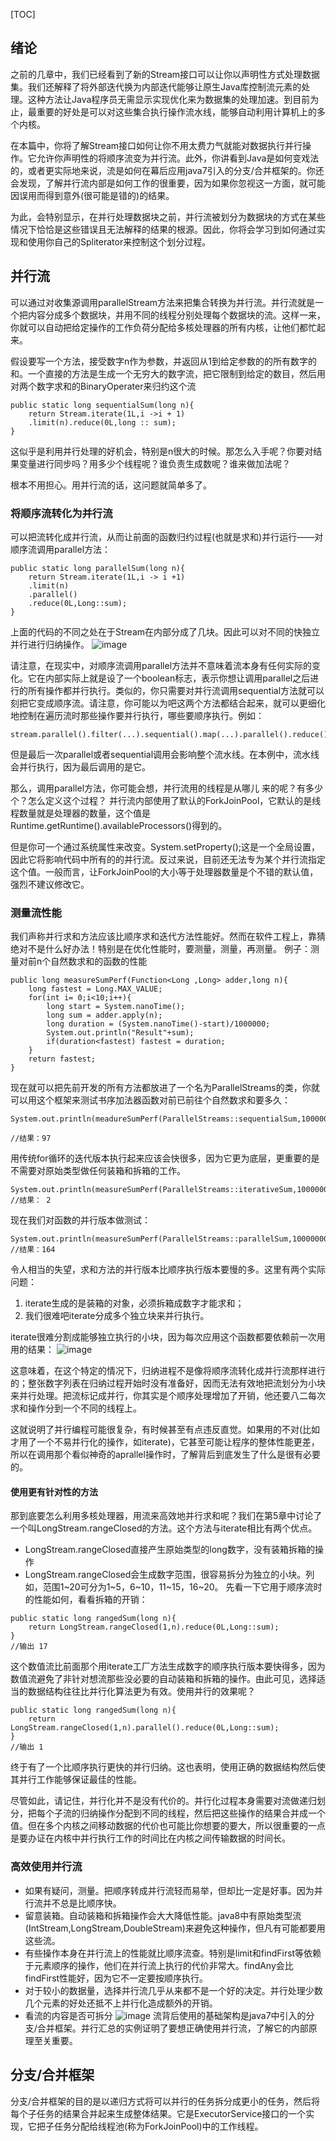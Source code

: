 [TOC] 
## 绪论
之前的几章中，我们已经看到了新的Stream接口可以让你以声明性方式处理数据集。我们还解释了将外部迭代换为内部迭代能够让原生Java库控制流元素的处理。这种方法让Java程序员无需显示实现优化来为数据集的处理加速。到目前为止，最重要的好处是可以对这些集合执行操作流水线，能够自动利用计算机上的多个内核。

在本篇中，你将了解Stream接口如何让你不用太费力气就能对数据执行并行操作。它允许你声明性的将顺序流变为并行流。此外，你讲看到Java是如何变戏法的，或者更实际地来说，流是如何在幕后应用java7引入的分支/合并框架的。你还会发现，了解并行流内部是如何工作的很重要，因为如果你忽视这一方面，就可能因误用而得到意外(很可能是错的)的结果。

为此，会特别显示，在并行处理数据块之前，并行流被划分为数据块的方式在某些情况下恰恰是这些错误且无法解释的结果的根源。因此，你将会学习到如何通过实现和使用你自己的Spliterator来控制这个划分过程。
## 并行流
可以通过对收集源调用parallelStream方法来把集合转换为并行流。并行流就是一个把内容分成多个数据块，并用不同的线程分别处理每个数据块的流。这样一来，你就可以自动把给定操作的工作负荷分配给多核处理器的所有内核，让他们都忙起来。

假设要写一个方法，接受数字n作为参数，并返回从1到给定参数的的所有数字的和。一个直接的方法是生成一个无穷大的数字流，把它限制到给定的数目，然后用对两个数字求和的BinaryOperater来归约这个流

```
public static long sequentialSum(long n){
    return Stream.iterate(1L,i ->i + 1)
    .limit(n).reduce(0L,long :: sum);
}
```
这似乎是利用并行处理的好机会，特别是n很大的时候。那怎么入手呢？你要对结果变量进行同步吗？用多少个线程呢？谁负责生成数呢？谁来做加法呢？

根本不用担心。用并行流的话，这问题就简单多了。
### 将顺序流转化为并行流
可以把流转化成并行流，从而让前面的函数归约过程(也就是求和)并行运行——对顺序流调用parallel方法：

```
public static long parallelSum(long n){
    return Stream.iterate(1L,i -> i +1)
    .limit(n)
    .parallel()
    .reduce(0L,Long::sum);
}
```
上面的代码的不同之处在于Stream在内部分成了几块。因此可以对不同的快独立并行进行归纳操作。
![image](http://opy4iwqsf.bkt.clouddn.com/WX20170622-113328@2x.png)

请注意，在现实中，对顺序流调用parallel方法并不意味着流本身有任何实际的变化。它在内部实际上就是设了一个boolean标志，表示你想让调用parallel之后进行的所有操作都并行执行。类似的，你只需要对并行流调用sequential方法就可以刻把它变成顺序流。请注意，你可能以为吧这两个方法都结合起来，就可以更细化地控制在遍历流时那些操作要并行执行，哪些要顺序执行。例如：

```
stream.parallel().filter(...).sequential().map(...).parallel().reduce();
```
但是最后一次parallel或者sequential调用会影响整个流水线。在本例中，流水线会并行执行，因为最后调用的是它。

那么，调用parallel方法，你可能会想，并行流用的线程是从哪儿 来的呢？有多少个？怎么定义这个过程？
并行流内部使用了默认的ForkJoinPool，它默认的是线程数量就是处理器的数量，这个值是Runtime.getRuntime().availableProcessors()得到的。

但是你可一个通过系统属性来改变。System.setProperty();这是一个全局设置，因此它将影响代码中所有的的并行流。反过来说，目前还无法专为某个并行流指定这个值。一般而言，让ForkJoinPool的大小等于处理器数量是个不错的默认值，强烈不建议修改它。
### 测量流性能
我们声称并行求和方法应该比顺序求和迭代方法性能好。然而在软件工程上，靠猜绝对不是什么好办法！特别是在优化性能时，要测量，测量，再测量。
例子：测量对前n个自然数求和的函数的性能

```
public long measureSumPerf(Function<Long ,Long> adder,long n){
    long fastest = Long.MAX_VALUE;
    for(int i= 0;i<10;i++){
        long start = System.nanoTime();
        long sum = adder.apply(n);
        long duration = (System.nanoTime()-start)/1000000;
        System.out.println("Result"+sum);
        if(duration<fastest) fastest = duration;
    }
    return fastest;
}
```
现在就可以把先前开发的所有方法都放进了一个名为ParallelStreams的类，你就可以用这个框架来测试书序加法器函数对前已前往个自然数求和要多久：

```
System.out.println(meadureSumPerf(ParallelStreams::sequentialSum,10000000))

//结果：97
```
用传统for循环的迭代版本执行起来应该会快很多，因为它更为底层，更重要的是不需要对原始类型做任何装箱和拆箱的工作。

```
System.out.println(measureSumPerf(ParallelStreams::iterativeSum,10000000));
//结果： 2
```
现在我们对函数的并行版本做测试：

```
System.out.println(measureSumPerf(ParallelStreams::parallelSum,10000000));
//结果：164
```
令人相当的失望，求和方法的并行版本比顺序执行版本要慢的多。这里有两个实际问题：
1. iterate生成的是装箱的对象，必须拆箱成数字才能求和；
2. 我们很难吧iterate分成多个独立块来并行执行。

iterate很难分割成能够独立执行的小块，因为每次应用这个函数都要依赖前一次用用的结果：
![image](http://opy4iwqsf.bkt.clouddn.com/WX20170622-121546@2x.png)

这意味着，在这个特定的情况下，归纳进程不是像将顺序流转化成并行流那样进行的；整张数字列表在归纳过程开始时没有准备好，因而无法有效地把流划分为小块来并行处理。把流标记成并行，你其实是个顺序处理增加了开销，他还要八二每次求和操作分到一个不同的线程上。

这就说明了并行编程可能很复杂，有时候甚至有点违反直觉。如果用的不对(比如才用了一个不易并行化的操作，如iterate)，它甚至可能让程序的整体性能更差，所以在调用那个看似神奇的aprallel操作时，了解背后到底发生了什么是很有必要的。

#### 使用更有针对性的方法
那到底要怎么利用多核处理器，用流来高效地并行求和呢？我们在第5章中讨论了一个叫LongStream.rangeClosed的方法。这个方法与iterate相比有两个优点。
- LongStream.rangeClosed直接产生原始类型的long数字，没有装箱拆箱的操作
- LongStream.rangeClosed会生成数字范围，很容易拆分为独立的小块。列如，范围1~20可分为1~5，6~10，11~15，16~20。
先看一下它用于顺序流时的性能如何，看看拆箱的开销：

```
public static long rangedSum(long n){
    return LongStream.rangeClosed(1,n).reduce(0L,Long::sum);
}
//输出 17
```
这个数值流比前面那个用iterate工厂方法生成数字的顺序执行版本要快得多，因为数值流避免了非针对想流那些没必要的自动装箱和拆箱的操作。由此可见，选择适当的数据结构往往比并行化算法更为有效。使用并行的效果呢？
```
public static long rangedSum(long n){
    return LongStream.rangeClosed(1,n).parallel().reduce(0L,Long::sum);
}
//输出 1
```
终于有了一个比顺序执行更快的并行归纳。这也表明，使用正确的数据结构然后使其并行工作能够保证最佳的性能。

尽管如此，请记住，并行化并不是没有代价的。并行化过程本身需要对流做递归划分，把每个子流的归纳操作分配到不同的线程，然后把这些操作的结果合并成一个值。但在多个内核之间移动数据的代价也可能比你想要的要大，所以很重要的一点是要办证在内核中并行执行工作的时间比在内核之间传输数据的时间长。
### 高效使用并行流
- 如果有疑问，测量。把顺序转成并行流轻而易举，但却比一定是好事。因为并行流并不总是比顺序快。
- 留意装箱。自动装箱和拆箱操作会大大降低性能。java8中有原始类型流(IntStream,LongStream,DoubleStream)来避免这种操作，但凡有可能都要用这些流。
- 有些操作本身在并行流上的性能就比顺序流查。特别是limit和findFirst等依赖于元素顺序的操作，他们在并行流上执行的代价非常大。findAny会比findFirst性能好，因为它不一定要按顺序执行。
- 对于较小的数据量，选择并行流几乎从来都不是一个好的决定。并行处理少数几个元素的好处还抵不上并行化造成额外的开销。
- 看流的内容是否可拆分
![image](http://opy4iwqsf.bkt.clouddn.com/WX20170622-164933@2x.png)
流背后使用的基础架构是java7中引入的分支/合并框架。并行汇总的实例证明了要想正确使用并行流，了解它的内部原理至关重要。

## 分支/合并框架
分支/合并框架的目的是以递归方式将可以并行的任务拆分成更小的任务，然后将每个子任务的结果合并起来生成整体结果。它是ExecutorService接口的一个实现，它把子任务分配给线程池(称为ForkJoinPool)中的工作线程。

